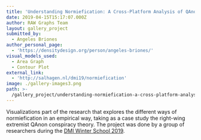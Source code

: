 ```yaml
---
title: 'Understanding Normiefication: A Cross-Platform Analysis of QAnon'
date: 2019-04-15T15:17:07.000Z
author: RAW Graphs Team
layout: gallery_project
submitted_by:
  - Angeles Briones
author_personal_page:
  - 'https://densitydesign.org/person/angeles-briones/'
visual_models_used:
  - Area Graph
  - Contour Plot
external_link:
  - 'http://salhagen.nl/dmi19/normiefication'
image: ./gallery-images3.png
path: >-
  /gallery_project/understanding-normiefication-a-cross-platform-analysis-of-qanon/
---
```

Visualizations part of the research that explores the different ways of normiefication in an empirical way, taking as a case study the right-wing extremist QAnon conspiracy theory. The project was done by a group of researchers during the [DMI Winter School 2019](https://wiki.digitalmethods.net/Dmi/WinterSchool2019).
